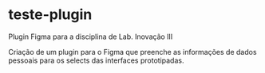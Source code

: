 # teste-plugin
 Plugin Figma para a disciplina de Lab. Inovação III

 Criação de um plugin para o Figma que preenche as informações de dados pessoais para os selects das interfaces prototipadas.
